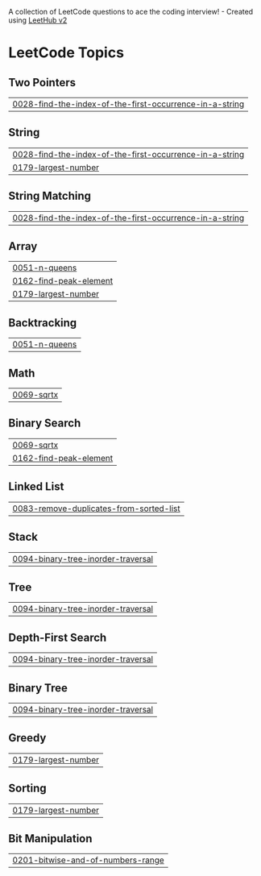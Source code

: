 A collection of LeetCode questions to ace the coding interview! - Created using [LeetHub v2](https://github.com/arunbhardwaj/LeetHub-2.0)
<!---LeetCode Topics Start-->
# LeetCode Topics
## Two Pointers
|  |
| ------- |
| [0028-find-the-index-of-the-first-occurrence-in-a-string](https://github.com/Joshu1231/Leetcode/tree/master/0028-find-the-index-of-the-first-occurrence-in-a-string) |
## String
|  |
| ------- |
| [0028-find-the-index-of-the-first-occurrence-in-a-string](https://github.com/Joshu1231/Leetcode/tree/master/0028-find-the-index-of-the-first-occurrence-in-a-string) |
| [0179-largest-number](https://github.com/Joshu1231/Leetcode/tree/master/0179-largest-number) |
## String Matching
|  |
| ------- |
| [0028-find-the-index-of-the-first-occurrence-in-a-string](https://github.com/Joshu1231/Leetcode/tree/master/0028-find-the-index-of-the-first-occurrence-in-a-string) |
## Array
|  |
| ------- |
| [0051-n-queens](https://github.com/Joshu1231/Leetcode/tree/master/0051-n-queens) |
| [0162-find-peak-element](https://github.com/Joshu1231/Leetcode/tree/master/0162-find-peak-element) |
| [0179-largest-number](https://github.com/Joshu1231/Leetcode/tree/master/0179-largest-number) |
## Backtracking
|  |
| ------- |
| [0051-n-queens](https://github.com/Joshu1231/Leetcode/tree/master/0051-n-queens) |
## Math
|  |
| ------- |
| [0069-sqrtx](https://github.com/Joshu1231/Leetcode/tree/master/0069-sqrtx) |
## Binary Search
|  |
| ------- |
| [0069-sqrtx](https://github.com/Joshu1231/Leetcode/tree/master/0069-sqrtx) |
| [0162-find-peak-element](https://github.com/Joshu1231/Leetcode/tree/master/0162-find-peak-element) |
## Linked List
|  |
| ------- |
| [0083-remove-duplicates-from-sorted-list](https://github.com/Joshu1231/Leetcode/tree/master/0083-remove-duplicates-from-sorted-list) |
## Stack
|  |
| ------- |
| [0094-binary-tree-inorder-traversal](https://github.com/Joshu1231/Leetcode/tree/master/0094-binary-tree-inorder-traversal) |
## Tree
|  |
| ------- |
| [0094-binary-tree-inorder-traversal](https://github.com/Joshu1231/Leetcode/tree/master/0094-binary-tree-inorder-traversal) |
## Depth-First Search
|  |
| ------- |
| [0094-binary-tree-inorder-traversal](https://github.com/Joshu1231/Leetcode/tree/master/0094-binary-tree-inorder-traversal) |
## Binary Tree
|  |
| ------- |
| [0094-binary-tree-inorder-traversal](https://github.com/Joshu1231/Leetcode/tree/master/0094-binary-tree-inorder-traversal) |
## Greedy
|  |
| ------- |
| [0179-largest-number](https://github.com/Joshu1231/Leetcode/tree/master/0179-largest-number) |
## Sorting
|  |
| ------- |
| [0179-largest-number](https://github.com/Joshu1231/Leetcode/tree/master/0179-largest-number) |
## Bit Manipulation
|  |
| ------- |
| [0201-bitwise-and-of-numbers-range](https://github.com/Joshu1231/Leetcode/tree/master/0201-bitwise-and-of-numbers-range) |
<!---LeetCode Topics End-->